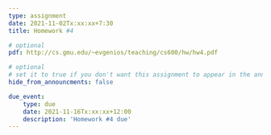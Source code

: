 ```yaml
---
type: assignment
date: 2021-11-02Tx:xx:xx+7:30
title: Homework #4

# optional 
pdf: http://cs.gmu.edu/~evgenios/teaching/cs600/hw/hw4.pdf

# optional
# set it to true if you don't want this assignment to appear in the announcements section
hide_from_announcments: false

due_event: 
    type: due
    date: 2021-11-16Tx:xx:xx+12:00
    description: 'Homework #4 due'
---
```

